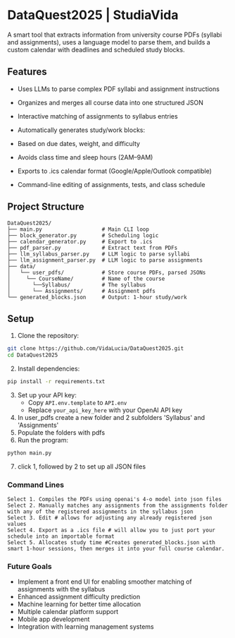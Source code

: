 # DataQuest2025 | StudiaVida

A smart tool that extracts information from university course PDFs (syllabi and assignments), uses a language model to parse them, and builds a custom calendar with deadlines and scheduled study blocks.

## Features
- Uses LLMs to parse complex PDF syllabi and assignment instructions

- Organizes and merges all course data into one structured JSON

- Interactive matching of assignments to syllabus entries

- Automatically generates study/work blocks:

- Based on due dates, weight, and difficulty

- Avoids class time and sleep hours (2AM–9AM)

- Exports to .ics calendar format (Google/Apple/Outlook compatible)

- Command-line editing of assignments, tests, and class schedule

## Project Structure
```
DataQuest2025/
├── main.py                   # Main CLI loop
├── block_generator.py        # Scheduling logic
├── calendar_generator.py     # Export to .ics
├── pdf_parser.py             # Extract text from PDFs
├── llm_syllabus_parser.py    # LLM logic to parse syllabi
├── llm_assignment_parser.py  # LLM logic to parse assignments
├── data/
│   └── user_pdfs/            # Store course PDFs, parsed JSONs
│     └── CourseName/         # Name of the course
│       └──Syllabus/          # The syllabus
│       └── Assignments/      # Assignment pdfs
└── generated_blocks.json     # Output: 1-hour study/work
```

## Setup

1. Clone the repository:
```bash
git clone https://github.com/VidaLucia/DataQuest2025.git
cd DataQuest2025
```

2. Install dependencies:
```bash
pip install -r requirements.txt
```

3. Set up your API key:
   - Copy `API.env.template` to `API.env`
   - Replace `your_api_key_here` with your OpenAI API key
4. In user_pdfs create a new folder and 2 subfolders 'Syllabus' and 'Assignments'
5. Populate the folders with pdfs
6. Run the program:
```bash
python main.py
```
7. click 1, followed by 2 to set up all JSON files
### Command Lines
```
Select 1. Compiles the PDFs using openai's 4-o model into json files
Select 2. Manually matches any assignments from the assignments folder with any of the registered assignments in the syllabus json
Select 3. Edit # allows for adjusting any already registered json values
Select 4. Export as a .ics file # will allow you to just port your schedule into an importable format
Select 5. Allocates study time #Creates generated_blocks.json with smart 1-hour sessions, then merges it into your full course calendar.
```


### Future Goals
- Implement a front end UI for enabling smoother matching of assignments with the syllabus
- Enhanced assignment difficulty prediction
- Machine learning for better time allocation
- Multiple calendar platform support
- Mobile app development
- Integration with learning management systems
